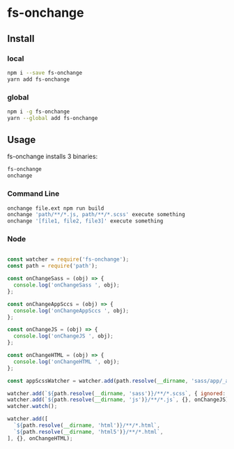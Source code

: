# fs-onchange

## Install

### local

```bash
npm i --save fs-onchange
yarn add fs-onchange
```

### global

```bash
npm i -g fs-onchange
yarn --global add fs-onchange
```

## Usage


fs-onchange installs 3 binaries:
```bash
fs-onchange
onchange
```

### Command Line
```bash
onchange file.ext npm run build
onchange 'path/**/*.js, path/**/*.scss' execute something
onchange '[file1, file2, file3]' execute something
```

### Node

```javascript

const watcher = require('fs-onchange');
const path = require('path');

const onChangeSass = (obj) => {
  console.log('onChangeSass ', obj);
};

const onChangeAppSccs = (obj) => {
  console.log('onChangeAppSccs ', obj);
};

const onChangeJS = (obj) => {
  console.log('onChangeJS ', obj);
};

const onChangeHTML = (obj) => {
  console.log('onChangeHTML ', obj);
};

const appScssWatcher = watcher.add(path.resolve(__dirname, 'sass/app/_app.scss'), {}, onChangeAppSccs);

watcher.add(`${path.resolve(__dirname, 'sass')}/**/*.scss`, { ignored: appScssWatcher.src }, onChangeSass);
watcher.add(`${path.resolve(__dirname, 'js')}/**/*.js`, {}, onChangeJS);
watcher.watch();

watcher.add([
  `${path.resolve(__dirname, 'html')}/**/*.html`,
  `${path.resolve(__dirname, 'html5')}/**/*.html`,
], {}, onChangeHTML);

```
